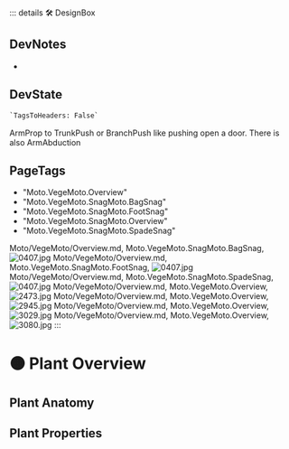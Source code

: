 ::: details 🛠 <dev>DesignBox</dev>

## DevNotes

-

## DevState

```py
`TagsToHeaders: False`
```

ArmProp to TrunkPush or BranchPush like pushing open a door. There is also ArmAbduction

<h2>PageTags</h2>

- "Moto.VegeMoto.Overview"
- "Moto.VegeMoto.SnagMoto.BagSnag"
- "Moto.VegeMoto.SnagMoto.FootSnag"
- "Moto.VegeMoto.SnagMoto.Overview"
- "Moto.VegeMoto.SnagMoto.SpadeSnag"

Moto/VegeMoto/Overview.md, <dev>Moto.VegeMoto.SnagMoto.BagSnag</dev>, ![0407.jpg](/PaperPhoto/0407.jpg)
Moto/VegeMoto/Overview.md, <dev>Moto.VegeMoto.SnagMoto.FootSnag</dev>, ![0407.jpg](/PaperPhoto/0407.jpg)
Moto/VegeMoto/Overview.md, <dev>Moto.VegeMoto.SnagMoto.SpadeSnag</dev>, ![0407.jpg](/PaperPhoto/0407.jpg)
Moto/VegeMoto/Overview.md, <dev>Moto.VegeMoto.Overview</dev>, ![2473.jpg](/PaperPhoto/2473.jpg)
Moto/VegeMoto/Overview.md, <dev>Moto.VegeMoto.Overview</dev>, ![2945.jpg](/PaperPhoto/2945.jpg)
Moto/VegeMoto/Overview.md, <dev>Moto.VegeMoto.Overview</dev>, ![3029.jpg](/PaperPhoto/3029.jpg)
Moto/VegeMoto/Overview.md, <dev>Moto.VegeMoto.Overview</dev>, ![3080.jpg](/PaperPhoto/3080.jpg)
:::

# 🟠 <moto>Plant Overview</moto>

## Plant Anatomy

## Plant Properties
